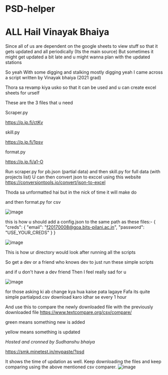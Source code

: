 # PSD-helper

# ALL Hail Vinayak Bhaiya 

Since all of us are dependent on the google sheets to view stuff so that it gets updated and all periodically (Its the main source)
But sometimes it might get updated a bit late and u might wanna plan with the updated stations

So yeah
With some digging and stalking
mostly digging yeah
I came across a script written by Vinayak bhaiya (2021 grad)

Thora sa revamp kiya usko so that it can be used and u can create excel sheets for urself

These are the 3 files that u need

Scraper.py

https://p.ip.fi/ctKv

skill.py

https://p.ip.fi/1psv

format.py

https://p.ip.fi/a1-O

Run scraper.py for pb.json (partial data)
and then
skill.py for full data (with projects list)
U can then convert json to exccel using this website https://conversiontools.io/convert/json-to-excel

Thoda sa unformatted hai but in the nick of time it will make do

and then format.py for csv

![image](https://user-images.githubusercontent.com/59202075/169376043-41591bcc-49e6-49ee-84ca-0dc2d3f79c78.png)

this is how u should add a config.json to the same path as these files:-
{
		"creds": {
			"email": "f20170008@goa.bits-pilani.ac.in",
			"password": "USE_YOUR_CREDS"
		}
}

![image](https://user-images.githubusercontent.com/59202075/169376089-23f61705-2f3b-40dd-aee4-e6c689435541.png)


This is how ur directory would look after running all the scripts

So get a dev or a friend who knows dev to just run these simple scripts

and if u don't have a dev friend
Then I feel really sad for u

![image](https://user-images.githubusercontent.com/59202075/169527740-ecd533b0-8011-4842-b84e-2639f73cb00a.png)

for those asking ki
ab change kya hua kaise pata lagaye Fafa
its quite simple
partialpsd.csv download karo idhar se every 1 hour

And use this to compare the newly downloaded file with the previously downloaded file
https://www.textcompare.org/csv/compare/

green means something new is added

yellow means something is updated


*Hosted and cronned by Sudhanshu bhaiya*

https://smk.minetest.in/mypaste/?psd

It shows the time of updation as well. Keep downloading the files and keep comparing using the above mentioned csv comparer.
![image](https://user-images.githubusercontent.com/59202075/170722520-15e2ca33-b0cd-4fea-899e-9f0365b7f6a1.png)


